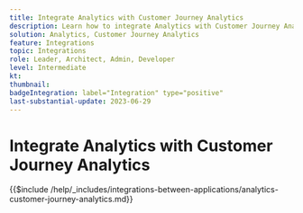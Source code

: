 ```yaml
---
title: Integrate Analytics with Customer Journey Analytics
description: Learn how to integrate Analytics with Customer Journey Analytics. 
solution: Analytics, Customer Journey Analytics
feature: Integrations
topic: Integrations
role: Leader, Architect, Admin, Developer
level: Intermediate
kt:
thumbnail:
badgeIntegration: label="Integration" type="positive"
last-substantial-update: 2023-06-29
---
```


# Integrate Analytics with Customer Journey Analytics

{{$include /help/_includes/integrations-between-applications/analytics-customer-journey-analytics.md}}
